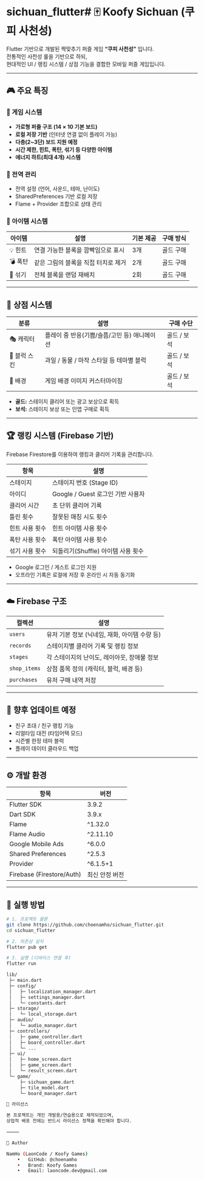 # sichuan_flutter# 🀄 Koofy Sichuan (쿠피 사천성)

Flutter 기반으로 개발된 짝맞추기 퍼즐 게임 **“쿠피 사천성”** 입니다.  
전통적인 사천성 룰을 기반으로 하되,  
현대적인 UI / 랭킹 시스템 / 상점 기능을 결합한 모바일 퍼즐 게임입니다.  

---

## 🎮 주요 특징

### 🔹 게임 시스템
- **가로형 퍼즐 구조 (14 × 10 기본 보드)**
- **로컬 저장 기반** (인터넷 연결 없이 플레이 가능)
- **다층(2~3단) 보드 지원 예정**
- **시간 제한, 힌트, 폭탄, 섞기 등 다양한 아이템**
- **에너지 하트(최대 4개) 시스템**

### 🔹 전역 관리
- 전역 설정 (언어, 사운드, 테마, 난이도)
- SharedPreferences 기반 로컬 저장
- Flame + Provider 조합으로 상태 관리

### 🔹 아이템 시스템
| 아이템 | 설명 | 기본 제공 | 구매 방식 |
|---------|-------|-------------|-------------|
| 💡 힌트 | 연결 가능한 블록을 깜빡임으로 표시 | 3개 | 골드 구매 |
| 💣 폭탄 | 같은 그림의 블록을 직접 터치로 제거 | 2개 | 골드 구매 |
| 🔄 섞기 | 전체 블록을 랜덤 재배치 | 2회 | 골드 구매 |

---

## 🏪 상점 시스템

| 분류 | 설명 | 구매 수단 |
|------|------|------------|
| 🎭 캐릭터 | 플레이 중 반응(기쁨/슬픔/고민 등) 애니메이션 | 골드 / 보석 |
| 🧩 블럭 스킨 | 과일 / 동물 / 마작 스타일 등 테마별 블럭 | 골드 / 보석 |
| 🌄 배경 | 게임 배경 이미지 커스터마이징 | 골드 / 보석 |

- **골드:** 스테이지 클리어 또는 광고 보상으로 획득  
- **보석:** 스테이지 보상 또는 인앱 구매로 획득  

---

## 🏆 랭킹 시스템 (Firebase 기반)

Firebase Firestore를 이용하여 랭킹과 클리어 기록을 관리합니다.  

| 항목 | 설명 |
|------|------|
| 스테이지 | 스테이지 번호 (Stage ID) |
| 아이디 | Google / Guest 로그인 기반 사용자 |
| 클리어 시간 | 초 단위 클리어 기록 |
| 틀린 횟수 | 잘못된 매칭 시도 횟수 |
| 힌트 사용 횟수 | 힌트 아이템 사용 횟수 |
| 폭탄 사용 횟수 | 폭탄 아이템 사용 횟수 |
| 섞기 사용 횟수 | 되돌리기(Shuffle) 아이템 사용 횟수 |

- Google 로그인 / 게스트 로그인 지원  
- 오프라인 기록은 로컬에 저장 후 온라인 시 자동 동기화  

---

## ☁️ Firebase 구조

| 컬렉션 | 설명 |
|---------|------|
| `users` | 유저 기본 정보 (닉네임, 재화, 아이템 수량 등) |
| `records` | 스테이지별 클리어 기록 및 랭킹 정보 |
| `stages` | 각 스테이지의 난이도, 레이아웃, 장애물 정보 |
| `shop_items` | 상점 품목 정의 (캐릭터, 블럭, 배경 등) |
| `purchases` | 유저 구매 내역 저장 |

---

## 🧠 향후 업데이트 예정
- 친구 초대 / 친구 랭킹 기능  
- 리얼타임 대전 (타임어택 모드)  
- 시즌별 한정 테마 블럭  
- 플레이 데이터 클라우드 백업  

---

## ⚙️ 개발 환경

| 항목 | 버전 |
|------|------|
| Flutter SDK | 3.9.2 |
| Dart SDK | 3.9.x |
| Flame | ^1.32.0 |
| Flame Audio | ^2.11.10 |
| Google Mobile Ads | ^6.0.0 |
| Shared Preferences | ^2.5.3 |
| Provider | ^6.1.5+1 |
| Firebase (Firestore/Auth) | 최신 안정 버전 |

---

## 🚀 실행 방법

```bash
# 1. 프로젝트 클론
git clone https://github.com/choenamho/sichuan_flutter.git
cd sichuan_flutter

# 2. 의존성 설치
flutter pub get

# 3. 실행 (디바이스 연결 후)
flutter run

lib/
 ├─ main.dart
 ├─ config/
 │   ├─ localization_manager.dart
 │   ├─ settings_manager.dart
 │   └─ constants.dart
 ├─ storage/
 │   └─ local_storage.dart
 ├─ audio/
 │   └─ audio_manager.dart
 ├─ controllers/
 │   ├─ game_controller.dart
 │   ├─ board_controller.dart
 │   └─ ...
 ├─ ui/
 │   ├─ home_screen.dart
 │   ├─ game_screen.dart
 │   └─ result_screen.dart
 └─ game/
     ├─ sichuan_game.dart
     ├─ tile_model.dart
     └─ board_manager.dart

🧩 라이선스

본 프로젝트는 개인 개발용/연습용으로 제작되었으며,
상업적 배포 전에는 반드시 라이선스 정책을 확인해야 합니다.

⸻

👤 Author

NamHo (LaonCode / Koofy Games)
	•	GitHub: @choenamho
	•	Brand: Koofy Games
	•	Email: laoncode.dev@gmail.com